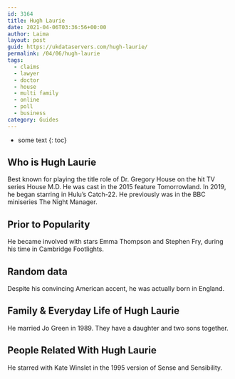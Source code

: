 ```yaml
---
id: 3164
title: Hugh Laurie
date: 2021-04-06T03:36:56+00:00
author: Laima
layout: post
guid: https://ukdataservers.com/hugh-laurie/
permalink: /04/06/hugh-laurie
tags:
  - claims
  - lawyer
  - doctor
  - house
  - multi family
  - online
  - poll
  - business
category: Guides
---
```


* some text
{: toc}


## Who is Hugh Laurie
                  
                  
                  
Best known for playing the title role of Dr. Gregory House on the hit TV series House M.D. He was cast in the 2015 feature Tomorrowland. In 2019, he began starring in Hulu&#8217;s Catch-22. He previously was in the BBC miniseries The Night Manager.
                  
              
            
              
            
                
                
                
## Prior to Popularity
                  
                  
                  
He became involved with stars Emma Thompson and Stephen Fry, during his time in Cambridge Footlights.
                  
              
            
              
            
                
                
                
## Random data
                  
                  
                  
Despite his convincing American accent, he was actually born in England.
                  
              
            
              
            
                
                
                
## Family & Everyday Life of Hugh Laurie
                  
                  
                  
He married Jo Green in 1989. They have a daughter and two sons together.
                  
              
            
              
            
                
                
                
## People Related With Hugh Laurie
                  
                  
                  
He starred with Kate Winslet in the 1995 version of Sense and Sensibility.
                  
              
            
              
            
                
              
            
              
              
            
            
              
            
          
          
          